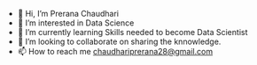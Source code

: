 - 👋 Hi, I’m Prerana Chaudhari
- 👀 I’m interested in Data Science
- 🌱 I’m currently learning Skills needed to become Data Scientist 
- 💞️ I’m looking to collaborate on sharing the knnowledge.
- 📫 How to reach me chaudhariprerana28@gmail.com

<!---
ChaudhariPrerana/ChaudhariPrerana is a ✨ special ✨ repository because its `README.md` (this file) appears on your GitHub profile.
You can click the Preview link to take a look at your changes.
--->
